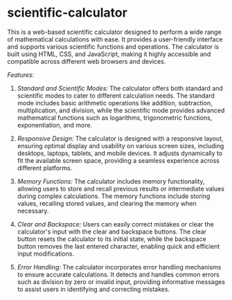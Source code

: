 # scientific-calculator

This is a web-based scientific calculator designed to perform a wide range of mathematical calculations with ease. It provides a user-friendly interface and supports various scientific functions and operations. The calculator is built using HTML, CSS, and JavaScript, making it highly accessible and compatible across different web browsers and devices.

*Features:*

1. *Standard and Scientific Modes:* The calculator offers both standard and scientific modes to cater to different calculation needs. The standard mode includes basic arithmetic operations like addition, subtraction, multiplication, and division, while the scientific mode provides advanced mathematical functions such as logarithms, trigonometric functions, exponentiation, and more.

2. *Responsive Design:* The calculator is designed with a responsive layout, ensuring optimal display and usability on various screen sizes, including desktops, laptops, tablets, and mobile devices. It adjusts dynamically to fit the available screen space, providing a seamless experience across different platforms.

3. *Memory Functions:* The calculator includes memory functionality, allowing users to store and recall previous results or intermediate values during complex calculations. The memory functions include storing values, recalling stored values, and clearing the memory when necessary.

4. *Clear and Backspace:* Users can easily correct mistakes or clear the calculator's input with the clear and backspace buttons. The clear button resets the calculator to its initial state, while the backspace button removes the last entered character, enabling quick and efficient input modifications.

5. *Error Handling:* The calculator incorporates error handling mechanisms to ensure accurate calculations. It detects and handles common errors such as division by zero or invalid input, providing informative messages to assist users in identifying and correcting mistakes.

